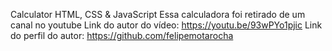 Calculator HTML, CSS & JavaScript
Essa calculadora foi retirado de um canal no youtube 
Link do autor do vídeo: https://youtu.be/93wPYo1pjic
Link do perfil do autor: https://github.com/felipemotarocha
